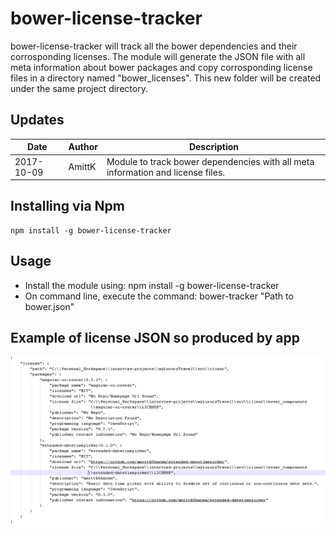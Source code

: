 # bower-license-tracker
bower-license-tracker will track all the bower dependencies and their corrosponding licenses.
The module will generate the JSON file with all meta information about bower packages and copy corrosponding license files in a directory named "bower_licenses". This new folder will be created under the same project directory.


## Updates
| Date				      | Author			      | Description							|
| ----------------- | ----------------- | ----------- |
| 2017-10-09		  	| AmittK		        | Module to track bower dependencies with all meta information and license files. |

## Installing via Npm

```
npm install -g bower-license-tracker
```

## Usage
- Install the module using: npm install -g bower-license-tracker
- On command line, execute the command: bower-tracker "Path to bower.json"



## Example of license JSON so produced by app
![Alt text](https://github.com/amittkSharma/bower-license-tracker/blob/master/images/packages_metainformation.png?raw=true "bower packages meta information")

